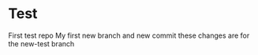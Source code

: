 # Test
First test repo
My first new branch and new commit
these changes are for the new-test branch
